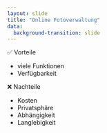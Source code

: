 ```yaml
---
layout: slide
title: "Online Fotoverwaltung"
data:
  background-transition: slide
--- 
```


✅ Vorteile
- viele Funktionen
- Verfügbarkeit

❌ Nachteile
- Kosten
- Privatsphäre
- Abhängigkeit
- Langlebigkeit


